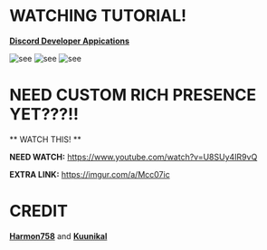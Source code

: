 # WATCHING TUTORIAL!

**[Discord Developer Appications](https://discord.com/developers/applications)**

![see](https://i.imgur.com/TmNetfn.png)
![see](https://i.imgur.com/HrEUlSJ.png) ![see](https://i.imgur.com/cSpjgjd.png)

# NEED CUSTOM RICH PRESENCE YET???!!

** WATCH THIS! **

**NEED WATCH:** https://www.youtube.com/watch?v=U8SUy4IR9vQ

**EXTRA LINK:**  https://imgur.com/a/Mcc07ic

# CREDIT

**[Harmon758](https://github.com/Harmon758/mb_DiscordRichPresence)** and **[Kuunikal](https://github.com/Kuunikal/mb_DiscordRichPresence)**
